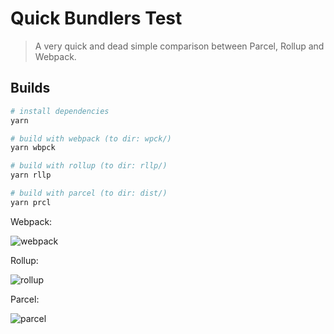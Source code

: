 # Quick Bundlers Test

> A very quick and dead simple comparison between Parcel, Rollup and Webpack.

## Builds

``` bash
# install dependencies
yarn

# build with webpack (to dir: wpck/)
yarn wbpck

# build with rollup (to dir: rllp/)
yarn rllp

# build with parcel (to dir: dist/)
yarn prcl
```

Webpack:

![webpack](https://downloader.disk.yandex.ru/preview/ceaab6bfc56ff60cbacc65d8aabe1c11765b36981a37e58f662093170395c948/5af4e606/DA1hVt53wVJxTFnHd1qOEW6tEEn2tcNVQWbpp0M8EuttPvU3xORB4AFvBqno8LcRxb5v-iZaSMHlteRJ7S1e0A%3D%3D?uid=0&filename=2018-05-10_22-26-05.png&disposition=inline&hash=&limit=0&content_type=image%2Fpng&tknv=v2&size=2048x2048)

Rollup:

![rollup](https://downloader.disk.yandex.ru/preview/fd39854007b3a141d72de379abf548f036cbf98ac7470b4dc1fc1e5b58f97464/5af4e5aa/DA1hVt53wVJxTFnHd1qOEYgF3KwvMwqsuGEG5hlx9s0jJzWPUwVb-VtskcTOy8IlId8PgvBV7Wy9Y3gpg3__kg%3D%3D?uid=0&filename=2018-05-10_22-27-13.png&disposition=inline&hash=&limit=0&content_type=image%2Fpng&tknv=v2&size=2048x2048)

Parcel:

![parcel](https://downloader.disk.yandex.ru/preview/099d724869fc3a1214dbcb5d40d675aa6d04c63d3af4e449c260786f86eadf20/5af4e5b7/DA1hVt53wVJxTFnHd1qOES7XLpeRL_dxkNrok8oF-v1IbsNJuV1H4JKDg4wHXPDdlQqol0OGJFkXvQHYst9ybw%3D%3D?uid=0&filename=2018-05-10_22-22-26.png&disposition=inline&hash=&limit=0&content_type=image%2Fpng&tknv=v2&size=2048x2048)
